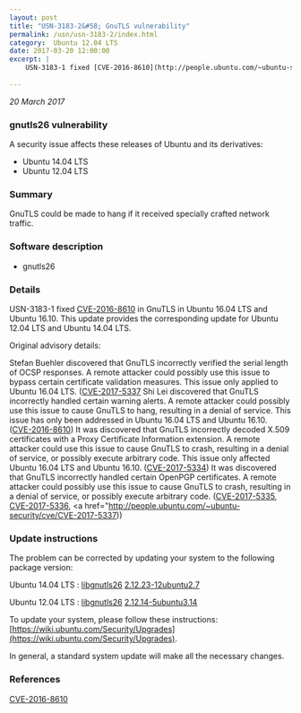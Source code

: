 ```yaml
---
layout: post
title: "USN-3183-2&#58; GnuTLS vulnerability"
permalink: /usn/usn-3183-2/index.html
category:  Ubuntu 12.04 LTS
date: 2017-03-20 12:00:00
excerpt: |
    USN-3183-1 fixed [CVE-2016-8610](http://people.ubuntu.com/~ubuntu-security/cve/CVE-2016-8610) in GnuTLS in Ubuntu 16.04 LTS and Ubuntu 16.10. This update provides the corresponding update for Ubuntu 12.04 LTS and Ubuntu 14.04 LTS.
    
--- 
```

 
 

*20 March 2017*

### gnutls26 vulnerability

A security issue affects these releases of Ubuntu and its derivatives:

* Ubuntu 14.04 LTS
* Ubuntu 12.04 LTS

### Summary

GnuTLS could be made to hang if it received specially crafted network traffic.

### Software description

* gnutls26 

### Details

USN-3183-1 fixed [CVE-2016-8610](http://people.ubuntu.com/~ubuntu-security/cve/CVE-2016-8610) in GnuTLS in Ubuntu 16.04 LTS and Ubuntu 16.10. This update provides the corresponding update for Ubuntu 12.04 LTS and Ubuntu 14.04 LTS.

Original advisory details:

 Stefan Buehler discovered that GnuTLS incorrectly verified the serial length of OCSP responses. A remote attacker could possibly use this issue to bypass certain certificate validation measures. This issue only applied to Ubuntu 16.04 LTS. ([CVE-2017-5337](http://people.ubuntu.com/~ubuntu-security/cve/CVE-2016-7444">CVE-2016-7444</a>) Shi Lei discovered that GnuTLS incorrectly handled certain warning alerts. A remote attacker could possibly use this issue to cause GnuTLS to hang, resulting in a denial of service. This issue has only been addressed in Ubuntu 16.04 LTS and Ubuntu 16.10. (<a href="http://people.ubuntu.com/~ubuntu-security/cve/CVE-2016-8610">CVE-2016-8610</a>) It was discovered that GnuTLS incorrectly decoded X.509 certificates with a Proxy Certificate Information extension. A remote attacker could use this issue to cause GnuTLS to crash, resulting in a denial of service, or possibly execute arbitrary code. This issue only affected Ubuntu 16.04 LTS and Ubuntu 16.10. (<a href="http://people.ubuntu.com/~ubuntu-security/cve/CVE-2017-5334">CVE-2017-5334</a>) It was discovered that GnuTLS incorrectly handled certain OpenPGP certificates. A remote attacker could possibly use this issue to cause GnuTLS to crash, resulting in a denial of service, or possibly execute arbitrary code. (<a href="http://people.ubuntu.com/~ubuntu-security/cve/CVE-2017-5335">CVE-2017-5335</a>, <a href="http://people.ubuntu.com/~ubuntu-security/cve/CVE-2017-5336">CVE-2017-5336</a>, <a href="http://people.ubuntu.com/~ubuntu-security/cve/CVE-2017-5337)) 

### Update instructions

The problem can be corrected by updating your system to the following package version:

Ubuntu 14.04 LTS
 : [libgnutls26](https://launchpad.net/ubuntu/+source/gnutls26) <span> [2.12.23-12ubuntu2.7](https://launchpad.net/ubuntu/+source/gnutls26/2.12.23-12ubuntu2.7) </span> 

Ubuntu 12.04 LTS
 : [libgnutls26](https://launchpad.net/ubuntu/+source/gnutls26) <span> [2.12.14-5ubuntu3.14](https://launchpad.net/ubuntu/+source/gnutls26/2.12.14-5ubuntu3.14) </span> 

To update your system, please follow these instructions: [https://wiki.ubuntu.com/Security/Upgrades](https://wiki.ubuntu.com/Security/Upgrades).

In general, a standard system update will make all the necessary changes. 

### References

 
 [CVE-2016-8610](http://people.ubuntu.com/~ubuntu-security/cve/CVE-2016-8610)
 

